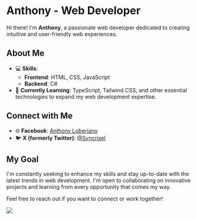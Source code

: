 # Anthony - Web Developer

Hi there! I'm **Anthony**, a passionate web developer dedicated to creating intuitive and user-friendly web experiences. 

## About Me
- 💻 **Skills**: 
  - **Frontend**: HTML, CSS, JavaScript
  - **Backend**: C#
- 🌱 **Currently Learning**: TypeScript, Tailwind CSS, and other essential technologies to expand my web development expertise.

## Connect with Me
- 🌐 **Facebook**: [Anthony Loberiano](https://www.facebook.com/anthony.loberiano.39)
- 🐦 **X (formerly Twitter)**: [@Syncrixel](https://twitter.com/Syncrixel?t=oSdoZuy78uY4m5mVE3VzQw&s=09)

## My Goal
I'm constantly seeking to enhance my skills and stay up-to-date with the latest trends in web development. I'm open to collaborating on innovative projects and learning from every opportunity that comes my way.

Feel free to reach out if you want to connect or work together!


**<img src= "https://encrypted-tbn0.gstatic.com/images?q=tbn:ANd9GcT_SoE3qOymW3ui5k8il00r3eVRIaarnk9Z2Q&s">**
